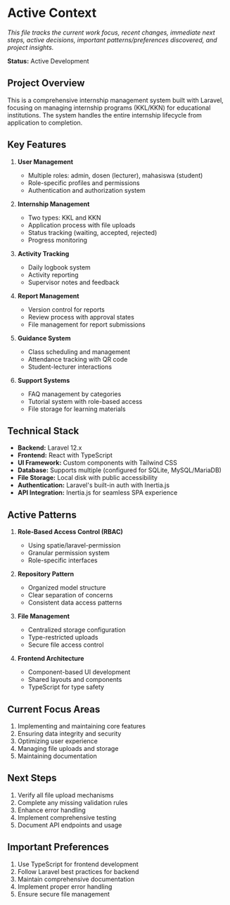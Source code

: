 # Active Context

_This file tracks the current work focus, recent changes, immediate next steps, active decisions, important patterns/preferences discovered, and project insights._

**Status:** Active Development

## Project Overview

This is a comprehensive internship management system built with Laravel, focusing on managing internship programs (KKL/KKN) for educational institutions. The system handles the entire internship lifecycle from application to completion.

## Key Features

1. **User Management**

    - Multiple roles: admin, dosen (lecturer), mahasiswa (student)
    - Role-specific profiles and permissions
    - Authentication and authorization system

2. **Internship Management**

    - Two types: KKL and KKN
    - Application process with file uploads
    - Status tracking (waiting, accepted, rejected)
    - Progress monitoring

3. **Activity Tracking**

    - Daily logbook system
    - Activity reporting
    - Supervisor notes and feedback

4. **Report Management**

    - Version control for reports
    - Review process with approval states
    - File management for report submissions

5. **Guidance System**

    - Class scheduling and management
    - Attendance tracking with QR code
    - Student-lecturer interactions

6. **Support Systems**
    - FAQ management by categories
    - Tutorial system with role-based access
    - File storage for learning materials

## Technical Stack

- **Backend:** Laravel 12.x
- **Frontend:** React with TypeScript
- **UI Framework:** Custom components with Tailwind CSS
- **Database:** Supports multiple (configured for SQLite, MySQL/MariaDB)
- **File Storage:** Local disk with public accessibility
- **Authentication:** Laravel's built-in auth with Inertia.js
- **API Integration:** Inertia.js for seamless SPA experience

## Active Patterns

1. **Role-Based Access Control (RBAC)**

    - Using spatie/laravel-permission
    - Granular permission system
    - Role-specific interfaces

2. **Repository Pattern**

    - Organized model structure
    - Clear separation of concerns
    - Consistent data access patterns

3. **File Management**

    - Centralized storage configuration
    - Type-restricted uploads
    - Secure file access control

4. **Frontend Architecture**
    - Component-based UI development
    - Shared layouts and components
    - TypeScript for type safety

## Current Focus Areas

1. Implementing and maintaining core features
2. Ensuring data integrity and security
3. Optimizing user experience
4. Managing file uploads and storage
5. Maintaining documentation

## Next Steps

1. Verify all file upload mechanisms
2. Complete any missing validation rules
3. Enhance error handling
4. Implement comprehensive testing
5. Document API endpoints and usage

## Important Preferences

1. Use TypeScript for frontend development
2. Follow Laravel best practices for backend
3. Maintain comprehensive documentation
4. Implement proper error handling
5. Ensure secure file management
